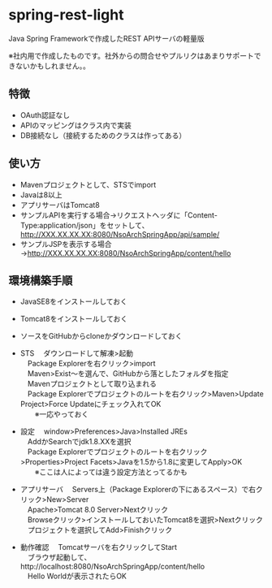 # spring-rest-light
Java Spring Frameworkで作成したREST APIサーバの軽量版

※社内用で作成したものです。社外からの問合せやプルリクはあまりサポートできないかもしれません。。

## 特徴
* OAuth認証なし
* APIのマッピングはクラス内で実装
* DB接続なし（接続するためのクラスは作ってある）

## 使い方
* Mavenプロジェクトとして、STSでimport
* Javaは8以上
* アプリサーバはTomcat8
* サンプルAPIを実行する場合→リクエストヘッダに「Content-Type:application/json」をセットして、http://XXX.XX.XX.XX:8080/NsoArchSpringApp/api/sample/
* サンプルJSPを表示する場合→http://XXX.XX.XX.XX:8080/NsoArchSpringApp/content/hello

## 環境構築手順
* JavaSE8をインストールしておく
* Tomcat8をインストールしておく
* ソースをGitHubからcloneかダウンロードしておく

* STS
　ダウンロードして解凍>起動  
　Package Explorerを右クリック>import  
　Maven>Exist～を選んで、GitHubから落としたフォルダを指定  
　Mavenプロジェクトとして取り込まれる  
　Package Explorerでプロジェクトのルートを右クリック>Maven>Update Project>Force Updateにチェック入れてOK  
　　※一応やっておく  

* 設定
　window>Preferences>Java>Installed JREs  
　AddかSearchでjdk1.8.XXを選択  
　Package Explorerでプロジェクトのルートを右クリック>Properties>Project Facets>Javaを1.5から1.8に変更してApply>OK  
　　※ここは人によっては違う設定方法とってるかも  

* アプリサーバ
　Servers上（Package Explorerの下にあるスペース）で右クリック>New>Server  
　Apache>Tomcat 8.0 Server>Nextクリック  
　Browseクリック>インストールしておいたTomcat8を選択>Nextクリック  
　プロジェクトを選択してAdd>Finishクリック  

* 動作確認
　Tomcatサーバを右クリックしてStart  
　ブラウザ起動して、http://localhost:8080/NsoArchSpringApp/content/hello  
　Hello Worldが表示されたらOK  
